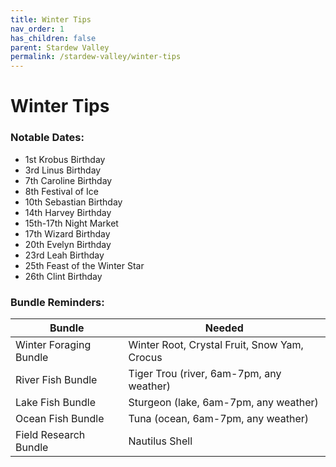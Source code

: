 ```yaml
---
title: Winter Tips
nav_order: 1
has_children: false
parent: Stardew Valley
permalink: /stardew-valley/winter-tips
---
```

# Winter Tips

### Notable Dates:
- 1st Krobus Birthday
- 3rd Linus Birthday
- 7th Caroline Birthday
- 8th Festival of Ice
- 10th Sebastian Birthday
- 14th Harvey Birthday
- 15th-17th Night Market
- 17th Wizard Birthday
- 20th Evelyn Birthday
- 23rd Leah Birthday
- 25th Feast of the Winter Star
- 26th Clint Birthday

### Bundle Reminders:

| Bundle | Needed |
|-|-|
| Winter Foraging Bundle | Winter Root, Crystal Fruit, Snow Yam, Crocus |
| River Fish Bundle | Tiger Trou (river, 6am-7pm, any weather) |
| Lake Fish Bundle | Sturgeon (lake, 6am-7pm, any weather) |
| Ocean Fish Bundle | Tuna (ocean, 6am-7pm, any weather) |
| Field Research Bundle | Nautilus Shell |